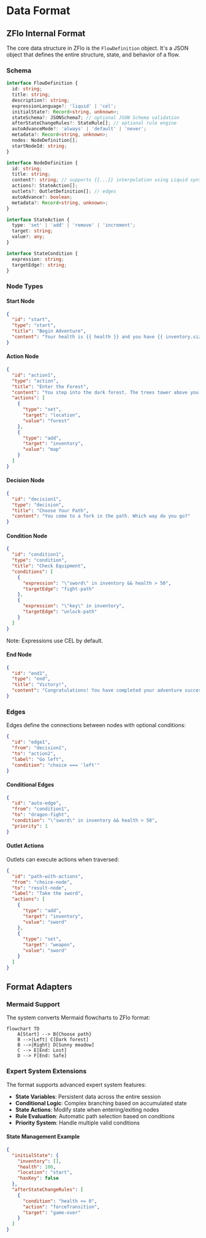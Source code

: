 # Data Format

## ZFlo Internal Format

The core data structure in ZFlo is the `FlowDefinition` object. It's a JSON object that defines the entire structure, state, and behavior of a flow.

### Schema

```typescript
interface FlowDefinition {
  id: string;
  title: string;
  description?: string;
  expressionLanguage?: 'liquid' | 'cel';
  initialState?: Record<string, unknown>;
  stateSchema?: JSONSchema7; // optional JSON Schema validation
  afterStateChangeRules?: StateRule[]; // optional rule engine
  autoAdvanceMode?: 'always' | 'default' | 'never';
  metadata?: Record<string, unknown>;
  nodes: NodeDefinition[];
  startNodeId: string;
}

interface NodeDefinition {
  id: string;
  title: string;
  content?: string; // supports {{...}} interpolation using Liquid syntax
  actions?: StateAction[];
  outlets?: OutletDefinition[]; // edges
  autoAdvance?: boolean;
  metadata?: Record<string, unknown>;
}

interface StateAction {
  type: 'set' | 'add' | 'remove' | 'increment';
  target: string;
  value?: any;
}

interface StateCondition {
  expression: string;
  targetEdge?: string;
}
```

### Node Types

#### Start Node

```json
{
  "id": "start",
  "type": "start",
  "title": "Begin Adventure",
  "content": "Your health is {{ health }} and you have {{ inventory.size }} items."
}
```

#### Action Node

```json
{
  "id": "action1",
  "type": "action",
  "title": "Enter the Forest",
  "content": "You step into the dark forest. The trees tower above you, their branches creating a canopy that blocks most sunlight.",
  "actions": [
    {
      "type": "set",
      "target": "location",
      "value": "forest"
    },
    {
      "type": "add",
      "target": "inventory",
      "value": "map"
    }
  ]
}
```

#### Decision Node

```json
{
  "id": "decision1",
  "type": "decision",
  "title": "Choose Your Path",
  "content": "You come to a fork in the path. Which way do you go?"
}
```

#### Condition Node

```json
{
  "id": "condition1",
  "type": "condition",
  "title": "Check Equipment",
  "conditions": [
    {
      "expression": "\"sword\" in inventory && health > 50",
      "targetEdge": "fight-path"
    },
    {
      "expression": "\"key\" in inventory",
      "targetEdge": "unlock-path"
    }
  ]
}
```

Note: Expressions use CEL by default.

#### End Node

```json
{
  "id": "end1",
  "type": "end",
  "title": "Victory!",
  "content": "Congratulations! You have completed your adventure successfully."
}
```

### Edges

Edges define the connections between nodes with optional conditions:

```json
{
  "id": "edge1",
  "from": "decision1",
  "to": "action2",
  "label": "Go left",
  "condition": "choice === 'left'"
}
```

#### Conditional Edges

```json
{
  "id": "auto-edge",
  "from": "condition1",
  "to": "dragon-fight",
  "condition": "\"sword\" in inventory && health > 50",
  "priority": 1
}
```

#### Outlet Actions

Outlets can execute actions when traversed:

```json
{
  "id": "path-with-actions",
  "from": "choice-node",
  "to": "result-node",
  "label": "Take the sword",
  "actions": [
    {
      "type": "add",
      "target": "inventory",
      "value": "sword"
    },
    {
      "type": "set",
      "target": "weapon",
      "value": "sword"
    }
  ]
}
```

## Format Adapters

### Mermaid Support

The system converts Mermaid flowcharts to ZFlo format:

```mermaid
flowchart TD
    A[Start] --> B{Choose path}
    B -->|Left| C[Dark forest]
    B -->|Right| D[Sunny meadow]
    C --> E[End: Lost]
    D --> F[End: Safe]
```

### Expert System Extensions

The format supports advanced expert system features:

- **State Variables**: Persistent data across the entire session
- **Conditional Logic**: Complex branching based on accumulated state
- **State Actions**: Modify state when entering/exiting nodes
- **Rule Evaluation**: Automatic path selection based on conditions
- **Priority System**: Handle multiple valid conditions

#### State Management Example

```json
{
  "initialState": {
    "inventory": [],
    "health": 100,
    "location": "start",
    "hasKey": false
  },
  "afterStateChangeRules": [
    {
      "condition": "health <= 0",
      "action": "forceTransition",
      "target": "game-over"
    }
  ]
}
```
